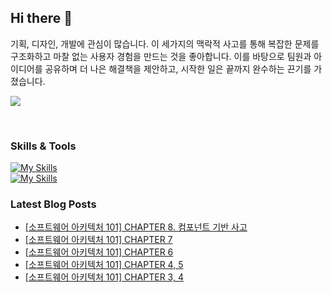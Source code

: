 ## Hi there 👋

기획, 디자인, 개발에 관심이 많습니다. 이 세가지의 맥락적 사고를 통해 복잡한 문제를 구조화하고 마찰 없는 사용자 경험을 만드는 것을 좋아합니다. 이를 바탕으로 팀원과 아이디어를 공유하며 더 나은 해결책을 제안하고, 시작한 일은 끝까지 완수하는 끈기를 가졌습니다.

<a href="mailto:hisunny4036@gmail.com"><img src="https://img.shields.io/badge/-hisunny4036@gmail.com-c14438?style=flat&logo=Gmail&logoColor=white&link=mailto:hisunny4036@gmail.com"/></a>

<br>

### Skills & Tools
[![My Skills](https://skillicons.dev/icons?i=java,spring,js,html,git,mysql,idea,linux)](https://skillicons.dev) <br>
[![My Skills](https://skillicons.dev/icons?i=figma,ps,ai)](https://skillicons.dev) <br> 


### Latest Blog Posts

- [[소프트웨어 아키텍처 101] CHAPTER 8. 컴포넌트 기반 사고](https://hyeonsunnny.tistory.com/7)
- [[소프트웨어 아키텍처 101] CHAPTER 7](https://hyeonsunnny.tistory.com/6)
- [[소프트웨어 아키텍처 101] CHAPTER 6](https://hyeonsunnny.tistory.com/5)
- [[소프트웨어 아키텍처 101] CHAPTER 4, 5](https://hyeonsunnny.tistory.com/4)
- [[소프트웨어 아키텍처 101] CHAPTER 3, 4](https://hyeonsunnny.tistory.com/3)

